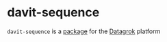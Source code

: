 # davit-sequence

`davit-sequence` is a [package](https://datagrok.ai/help/develop/develop#packages) for the [Datagrok](https://datagrok.ai) platform
